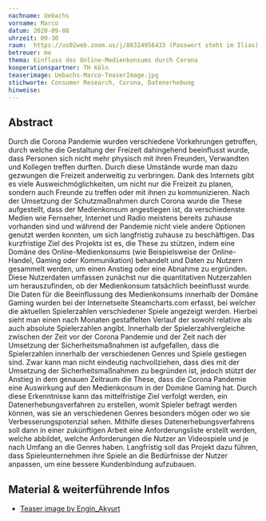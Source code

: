 ```yaml
---
nachname: Uebachs
vorname: Marco
datum: 2020-09-08
uhrzeit: 09-30
raum:  https://us02web.zoom.us/j/86324956433 (Passwort steht im Ilias) Präsentation
betreuer: me
thema: Einfluss des Online-Medienkonsums durch Corona
kooperationspartner: TH Köln
teaserimage: Uebachs-Marco-TeaserImage.jpg
stichworte: Consumer Research, Corona, Datenerhebung
hinweise:
---
```


## Abstract

Durch die Corona Pandemie wurden verschiedene Vorkehrungen getroffen, durch welche die Gestaltung der Freizeit dahingehend beeinflusst wurde, dass Personen sich nicht mehr physisch mit ihren Freunden, Verwandten und Kollegen treffen durften. Durch diese Umstände wurde man dazu gezwungen die Freizeit anderweitig zu verbringen. Dank des Internets gibt es viele Ausweichmöglichkeiten, um nicht nur die Freizeit zu planen, sondern auch Freunde zu treffen oder mit ihnen zu kommunizieren.
Nach der Umsetzung der Schutzmaßnahmen durch Corona wurde die These aufgestellt, dass der Medienkonsum angestiegen ist, da verschiedenste Medien wie Fernseher, Internet und Radio meistens bereits zuhause vorhanden sind und während der Pandemie nicht viele andere Optionen genutzt werden konnten, um sich langfristig zuhause zu beschäftigen.
Das kurzfristige Ziel des Projekts ist es, die These zu stützen, indem eine Domäne des Online-Medienkonsums (wie Beispielsweise der Online-Handel, Gaming oder Kommunikation) behandelt und Daten zu Nutzern gesammelt werden, um einen Anstieg oder eine Abnahme zu ergründen. Diese Nutzerdaten umfassen zunächst nur die quantitativen Nutzerzahlen um herauszufinden, ob der Medienkonsum tatsächlich beeinflusst wurde.
Die Daten für die Beeinflussung des Medienkonsums innerhalb der Domäne Gaming wurden bei der Internetseite Steamcharts.com erfasst, bei welcher die aktuellen Spielerzahlen verschiedener Spiele angezeigt werden. Hierbei sieht man einen nach Monaten gestaffelten Verlauf der sowohl relative als auch absolute Spielerzahlen angibt.
Innerhalb der Spielerzahlvergleiche zwischen der Zeit vor der Corona Pandemie und der Zeit nach der Umsetzung der Sicherheitsmaßnahmen ist aufgefallen, dass die Spielerzahlen innerhalb der verschiedenen Genres und Spiele gestiegen sind. Zwar kann man nicht eindeutig nachvollziehen, dass dies mit der Umsetzung der Sicherheitsmaßnahmen zu begründen ist, jedoch stützt der Anstieg in dem genauen Zeitraum die These, dass die Corona Pandemie eine Auswirkung auf den Medienkonsum in der Domäne Gaming hat.
Durch diese Erkenntnisse kann das mittelfristige Ziel verfolgt werden, ein Datenerhebungsverfahren zu erstellen, womit Spieler befragt werden können, was sie an verschiedenen Genres besonders mögen oder wo sie Verbesserungspotenzial sehen. Mithilfe dieses Datenerhebungsverfahrens soll dann in einer zukünftigen Arbeit eine Anforderungsliste erstellt werden, welche abbildet, welche Anforderungen die Nutzer an Videospiele und je nach Umfang an die Genres haben.
Langfristig soll das Projekt dazu führen, dass Spieleunternehmen ihre Spiele an die Bedürfnisse der Nutzer anpassen, um eine bessere Kundenbindung aufzubauen.


## Material & weiterführende Infos
- [Teaser image by Engin_Akyurt](https://pixabay.com/images/id-4983590/)
